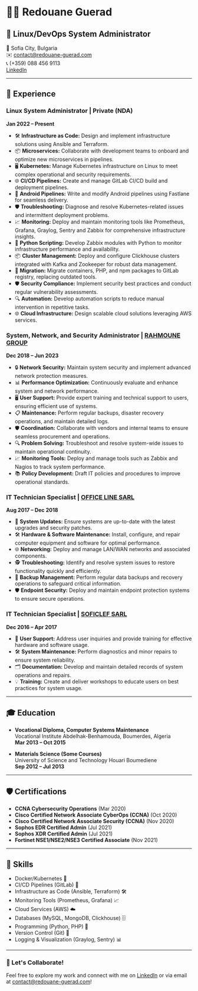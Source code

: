 # 👨‍💻 Redouane Guerad

## 🌟 Linux/DevOps System Administrator

📍 Sofia City, Bulgaria  
✉️ contact@redouane-guerad.com  
📞 (+359) 088 456 9113  
[LinkedIn](https://linkedin.com/in/redouane-guerad)  

---

## 🚀 Experience

### **Linux System Administrator** | Private (NDA)  
**Jan 2022 – Present**  
- 🛠️ **Infrastructure as Code:** Design and implement infrastructure solutions using Ansible and Terraform.
- 📦 **Microservices:** Collaborate with development teams to onboard and optimize new microservices in pipelines.
- 🖥️ **Kubernetes:** Manage Kubernetes infrastructure on Linux to meet complex operational and security requirements.
- 🌐 **CI/CD Pipelines:** Create and manage GitLab CI/CD build and deployment pipelines.
- 📱 **Android Pipelines:** Write and modify Android pipelines using Fastlane for seamless delivery.
- 🛡️ **Troubleshooting:** Diagnose and resolve Kubernetes-related issues and intermittent deployment problems.
- 📈 **Monitoring:** Deploy and maintain monitoring tools like Prometheus, Grafana, Graylog, Sentry and Zabbix for comprehensive infrastructure insights.
- 🐍 **Python Scripting:** Develop Zabbix modules with Python to monitor infrastructure performance and availability.
- 📦 **Cluster Management:** Deploy and configure Clickhouse clusters integrated with Kafka and Zookeeper for robust data management.
- 🚚 **Migration:** Migrate containers, PHP, and npm packages to GitLab registry, replacing outdated tools.
- 🛡️ **Security Compliance:** Implement security best practices and conduct regular vulnerability assessments.
- 🔍 **Automation:** Develop automation scripts to reduce manual intervention in repetitive tasks.
- 🌐 **Cloud Infrastructure:** Design scalable cloud solutions leveraging AWS services.

### **System, Network, and Security Administrator** | [RAHMOUNE GROUP](https://groupe-rahmoune.com/)  
**Dec 2018 – Jun 2023**  
- 🔒 **Network Security:** Maintain system security and implement advanced network protection measures.
- 📊 **Performance Optimization:** Continuously evaluate and enhance system and network performance.
- 🖥️ **User Support:** Provide expert training and technical support to users, ensuring efficient use of systems.
- 📋 **Maintenance:** Perform regular backups, disaster recovery operations, and maintain detailed logs.
- 🛡️ **Coordination:** Collaborate with vendors and internal teams to ensure seamless procurement and operations.
- 🔍 **Problem Solving:** Troubleshoot and resolve system-wide issues to maintain operational continuity.
- 📈 **Monitoring Tools:** Deploy and manage tools such as Zabbix and Nagios to track system performance.
- 📚 **Policy Development:** Draft IT policies and procedures to improve operational standards.

### **IT Technician Specialist** | [OFFICE LINE SARL](https://www.facebook.com/p/Sarl-Office-Line-Alg%C3%A9rie-100057351674220)  
**Aug 2017 – Dec 2018**  
- 🔄 **System Updates:** Ensure systems are up-to-date with the latest upgrades and security patches.
- 🛠️ **Hardware & Software Maintenance:** Install, configure, and repair computer equipment and software for optimal performance.
- 🌐 **Networking:** Deploy and manage LAN/WAN networks and associated components.
- 🕵️ **Troubleshooting:** Identify and resolve system issues to restore functionality quickly and efficiently.
- 💾 **Backup Management:** Perform regular data backups and recovery operations to safeguard critical information.
- 🛡️ **Endpoint Security:** Deploy and maintain endpoint protection systems to ensure secure operations.

### **IT Technician Specialist** | [SOFICLEF SARL](https://soficlef.dz/)  
**Dec 2016 – Apr 2017**  
- 🤝 **User Support:** Address user inquiries and provide training for effective hardware and software usage.
- 🛠️ **System Maintenance:** Perform diagnostics and minor repairs to ensure system reliability.
- 🗂️ **Documentation:** Develop and maintain detailed records of system operations and repairs.
- 💡 **Training:** Create and deliver workshops to educate users on best practices for system usage.

---

## 🎓 Education

- **Vocational Diploma, Computer Systems Maintenance**  
Vocational Institute Abdelhak-Benhamouda, Boumerdes, Algeria  
**Mar 2013 – Oct 2015**

- **Materials Science (Some Courses)**  
University of Science and Technology Houari Boumediene  
**Sep 2012 – Jul 2013**

---

## 🛡️ Certifications

- **CCNA Cybersecurity Operations** (Mar 2020)  
- **Cisco Certified Network Associate CyberOps (CCNA)** (Oct 2020)  
- **Cisco Certified Network Associate Security (CCNA)** (Nov 2020)  
- **Sophos EDR Certified Admin** (Jul 2021)  
- **Sophos XDR Certified Admin** (Jul 2021)  
- **Fortinet NSE1/NSE2/NSE3 Certified Associate** (Nov 2021)  

---

## 🔧 Skills

- Docker/Kubernetes 🐳
- CI/CD Pipelines (GitLab) 🚀
- Infrastructure as Code (Ansible, Terraform) 🛠️
- Monitoring Tools (Prometheus, Grafana) 📈
- Cloud Services (AWS) ☁️
- Databases (MySQL, MongoDB, Clickhouse) 🗄️
- Programming (Python, PHP) 🐍
- Version Control (Git) 🔄
- Logging & Visualization (Graylog, Sentry) 📊

---

### **🌟 Let's Collaborate!**
Feel free to explore my work and connect with me on [LinkedIn](https://linkedin.com/in/redouane-guerad) or via email at contact@redouane-guerad.com!
